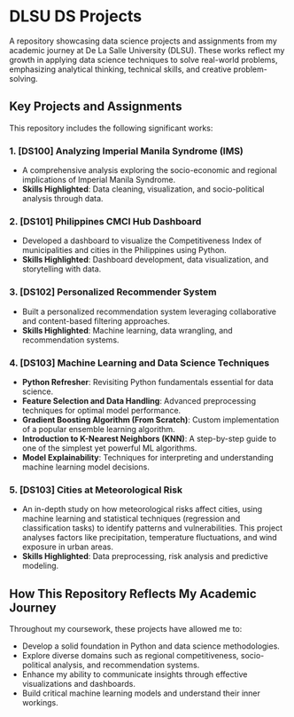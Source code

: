 # DLSU DS Projects  
A repository showcasing data science projects and assignments from my academic journey at De La Salle University (DLSU). These works reflect my growth in applying data science techniques to solve real-world problems, emphasizing analytical thinking, technical skills, and creative problem-solving.  

## Key Projects and Assignments  
This repository includes the following significant works:  

### 1. **[DS100] Analyzing Imperial Manila Syndrome (IMS)**  
   - A comprehensive analysis exploring the socio-economic and regional implications of Imperial Manila Syndrome.  
   - **Skills Highlighted**: Data cleaning, visualization, and socio-political analysis through data.  

### 2. **[DS101] Philippines CMCI Hub Dashboard**  
   - Developed a dashboard to visualize the Competitiveness Index of municipalities and cities in the Philippines using Python.  
   - **Skills Highlighted**: Dashboard development, data visualization, and storytelling with data.  

### 3. **[DS102] Personalized Recommender System**  
   - Built a personalized recommendation system leveraging collaborative and content-based filtering approaches.  
   - **Skills Highlighted**: Machine learning, data wrangling, and recommendation systems.  

### 4. **[DS103] Machine Learning and Data Science Techniques**  
   - **Python Refresher**: Revisiting Python fundamentals essential for data science.  
   - **Feature Selection and Data Handling**: Advanced preprocessing techniques for optimal model performance.  
   - **Gradient Boosting Algorithm (From Scratch)**: Custom implementation of a popular ensemble learning algorithm.  
   - **Introduction to K-Nearest Neighbors (KNN)**: A step-by-step guide to one of the simplest yet powerful ML algorithms.  
   - **Model Explainability**: Techniques for interpreting and understanding machine learning model decisions.  

### 5. **[DS103] Cities at Meteorological Risk**
   - An in-depth study on how meteorological risks affect cities, using machine learning and statistical techniques (regression and classification tasks) to identify            patterns and vulnerabilities. This project analyses factors like precipitation, temperature fluctuations, and wind exposure in urban areas.
   - **Skills Highlighted**: Data preprocessing, risk analysis and predictive modeling.

## How This Repository Reflects My Academic Journey  
Throughout my coursework, these projects have allowed me to:  
- Develop a solid foundation in Python and data science methodologies.  
- Explore diverse domains such as regional competitiveness, socio-political analysis, and recommendation systems.  
- Enhance my ability to communicate insights through effective visualizations and dashboards.  
- Build critical machine learning models and understand their inner workings.  
